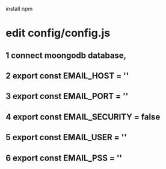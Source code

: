 install npm
# edit config/config.js 
## 1 connect moongodb database,
## 2 export const EMAIL_HOST = ''
## 3 export const EMAIL_PORT = ''
## 4 export const EMAIL_SECURITY = false
## 5 export const EMAIL_USER = ''
## 6 export const EMAIL_PSS = ''
